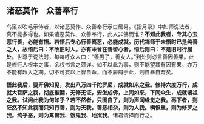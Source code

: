 ## 诸恶莫作　众善奉行

鸟窠以吹毛示侍者，以诸恶莫作、众善奉行示白居易。《指月录》中如师说法者，真不能多得也。如果诸恶莫作、众善奉行，此人非佛而谁？**不知此我者，专其心去恶行善，必能有悟。若悟后专心行善离恶，必能成就。历代禅师于未悟时已是纯善之人，故悟后曰：不改旧时人。亦有未曾在善留心者，悟后则曰：不是旧时行履处**。世尊于说法时，每每呼众人曰：“善男子，善女人。”到处则必言善因善果。此是修行人根本之事，余权书言之颇详。如不以此为事，则不能望其有因有果，亦万不能有超入之期。切不可妄以上智自命，而不屑屑于此，则自暴自弃矣。

**悟此我后，要开佛知见，发出八万四千陀罗尼，成就如来之我。修持六度万行，成就大菩萨之我，彻底推翻，无修无证，安坐成佛，上同如来，下同众生，成就诸祖之我。试问此我为何如乎？若不然者，只图自了，则为声闻缘觉之我。再下者，则茫然不知此我而只知行善，则为天我。善恶相杂，则为人我。嗔恨重，则为修罗之我。纯乎恶，则为禽兽我、饿鬼我、地狱我**。诸君请择而行之。
